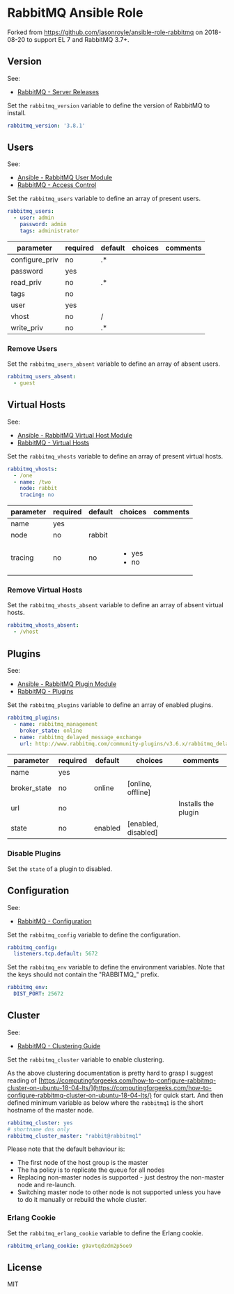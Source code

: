 # RabbitMQ Ansible Role
Forked from https://github.com/jasonroyle/ansible-role-rabbitmq on 2018-08-20
to support EL 7 and RabbitMQ 3.7+.

## Version

See:

- [RabbitMQ - Server Releases](https://www.rabbitmq.com/releases/rabbitmq-server/)

Set the `rabbitmq_version` variable to define the version of RabbitMQ to install.

```yaml
rabbitmq_version: '3.8.1'
```

## Users

See:

- [Ansible - RabbitMQ User Module](http://docs.ansible.com/ansible/rabbitmq_user_module.html)
- [RabbitMQ - Access Control](https://www.rabbitmq.com/access-control.html)

Set the `rabbitmq_users` variable to define an array of present users.

```yaml
rabbitmq_users:
  - user: admin
    password: admin
    tags: administrator
```

| parameter      | required | default | choices | comments |
| -------------- | -------- | ------- | ------- | -------- |
| configure_priv | no       | .*      |         |          |
| password       | yes      |         |         |          |
| read_priv      | no       | .*      |         |          |
| tags           | no       |         |         |          |
| user           | yes      |         |         |          |
| vhost          | no       | /       |         |          |
| write_priv     | no       | .*      |         |          |

### Remove Users

Set the `rabbitmq_users_absent` variable to define an array of absent users.

```yaml
rabbitmq_users_absent:
  - guest
```

## Virtual Hosts

See:

- [Ansible - RabbitMQ Virtual Host Module](http://docs.ansible.com/ansible/rabbitmq_vhost_module.html)
- [RabbitMQ - Virtual Hosts](https://www.rabbitmq.com/vhosts.html)

Set the `rabbitmq_vhosts` variable to define an array of present virtual hosts.

```yaml
rabbitmq_vhosts:
  - /one
  - name: /two
    node: rabbit
    tracing: no
```

| parameter  | required | default | choices                          | comments |
| ---------- | -------- | ------- | -------------------------------- | -------- |
| name       | yes      |         |                                  |          |
| node       | no       | rabbit  |                                  |          |
| tracing    | no       | no      | <ul><li>yes</li><li>no</li></ul> |          |

### Remove Virtual Hosts

Set the `rabbitmq_vhosts_absent` variable to define an array of absent virtual hosts.

```yaml
rabbitmq_vhosts_absent:
  - /vhost
```

## Plugins

See:

- [Ansible - RabbitMQ Plugin Module](http://docs.ansible.com/ansible/rabbitmq_plugin_module.html)
- [RabbitMQ - Plugins](https://www.rabbitmq.com/plugins.html)

Set the `rabbitmq_plugins` variable to define an array of enabled plugins.

```yaml
rabbitmq_plugins:
  - name: rabbitmq_management
    broker_state: online
  - name: rabbitmq_delayed_message_exchange
    url: http://www.rabbitmq.com/community-plugins/v3.6.x/rabbitmq_delayed_message_exchange-0.0.1.ez
```

| parameter    | required | default | choices             | comments            |
| -------------| -------- | ------- | ------------------- | ------------------- |
| name         | yes      |         |                     |                     |
| broker_state | no       | online  | [online, offline]   |                     |
| url          | no       |         |                     | Installs the plugin |
| state        | no       | enabled | [enabled, disabled] |                     |

### Disable Plugins

Set the `state` of a plugin to disabled.

## Configuration

See:

- [RabbitMQ - Configuration](https://www.rabbitmq.com/configure.html)

Set the `rabbitmq_config` variable to define the configuration.

```yaml
rabbitmq_config:
  listeners.tcp.default: 5672
```

Set the `rabbitmq_env` variable to define the environment variables. Note that the keys should not contain the
"RABBITMQ_" prefix.

```yaml
rabbitmq_env:
  DIST_PORT: 25672
```

## Cluster

See:

- [RabbitMQ - Clustering Guide](https://www.rabbitmq.com/clustering.html)

Set the `rabbitmq_cluster` variable to enable clustering.

As the above clustering documentation is pretty hard to grasp I suggest reading of
[https://computingforgeeks.com/how-to-configure-rabbitmq-cluster-on-ubuntu-18-04-lts/](https://computingforgeeks.com/how-to-configure-rabbitmq-cluster-on-ubuntu-18-04-lts/)
for quick start. And then defined minimum variable as below where the
  `rabbitmq1` is the short hostname of the master node.

```yaml
rabbitmq_cluster: yes
# shortname dns only
rabbitmq_cluster_master: "rabbit@rabbitmq1"
```

Please note that the default behaviour is:
- The first node of the host group is the master
- The ha policy is to replicate the queue for all nodes
- Replacing non-master nodes is supported - just destroy the non-master node and
  re-launch.
- Switching master node to other node is not supported unless you have to do it
  manually or rebuild the whole cluster.

### Erlang Cookie

Set the `rabbitmq_erlang_cookie` variable to define the Erlang cookie.

```yaml
rabbitmq_erlang_cookie: g9avtqdzdm2p5oe9
```

## License

MIT
